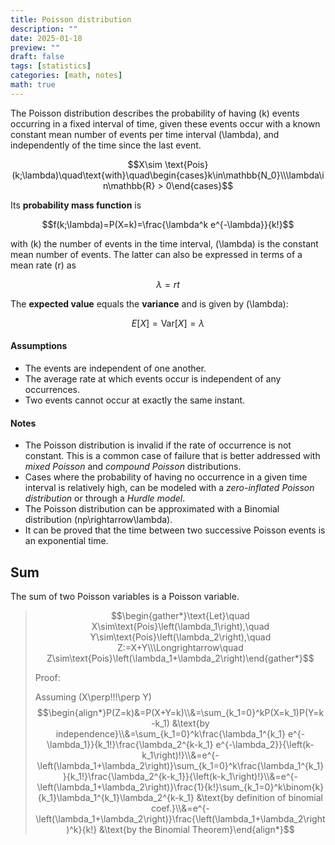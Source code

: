 ```yaml
---
title: Poisson distribution
description: ""
date: 2025-01-18
preview: ""
draft: false
tags: [statistics]
categories: [math, notes]
math: true
---
```



The Poisson distribution describes the probability of having \(k\) events occurring in a fixed interval of time, given these events occur with a known constant mean number of events per time interval \(\lambda\), and independently of the time since the last event.

$$X\sim \text{Pois}(k;\lambda)\quad\text{with}\quad\begin{cases}k\in\mathbb{N_0}\\\lambda\in\mathbb{R} > 0\end{cases}$$

Its **probability mass function** is

$$f(k;\lambda)=P(X=k)=\frac{\lambda^k e^{-\lambda}}{k!}$$

with \(k\) the number of events in the time interval, \(\lambda\) is the constant mean number of events. The latter can also be expressed in terms of a mean rate \(r\) as

$$\lambda=rt$$

The **expected value** equals the **variance** and is given by \(\lambda\):

$$E[X]=\text{Var}[X]=\lambda$$

#### Assumptions

- The events are independent of one another.
- The average rate at which events occur is independent of any occurrences.
- Two events cannot occur at exactly the same instant.

#### Notes

- The Poisson distribution is invalid if the rate of occurrence is not constant. This is a common case of failure that is better addressed with _mixed Poisson_ and _compound Poisson_ distributions.
- Cases where the probability of having no occurrence in a given time interval is relatively high, can be modeled with a _zero-inflated Poisson distribution_ or through a _Hurdle model_.
- The Poisson distribution can be approximated with a Binomial distribution \(np\rightarrow\lambda\).
- It can be proved that the time between two successive Poisson events is an exponential time.

## Sum

The sum of two Poisson variables is a Poisson variable.

> $$\begin{gather*}\text{Let}\quad X\sim\text{Pois}\left(\lambda_1\right),\quad Y\sim\text{Pois}\left(\lambda_2\right),\quad Z:=X+Y\\\Longrightarrow\quad Z\sim\text{Pois}\left(\lambda_1+\lambda_2\right)\end{gather*}$$
>
> Proof:
>
> Assuming \(X\perp\!\!\!\perp Y\)
> $$\begin{align*}P(Z=k)&=P(X+Y=k)\\&=\sum_{k_1=0}^kP(X=k_1)P(Y=k-k_1) &\text{by independence}\\&=\sum_{k_1=0}^k\frac{\lambda_1^{k_1} e^{-\lambda_1}}{k_1!}\frac{\lambda_2^{k-k_1} e^{-\lambda_2}}{\left(k-k_1\right)!}\\&=e^{-\left(\lambda_1+\lambda_2\right)}\sum_{k_1=0}^k\frac{\lambda_1^{k_1}}{k_1!}\frac{\lambda_2^{k-k_1}}{\left(k-k_1\right)!}\\&=e^{-\left(\lambda_1+\lambda_2\right)}\frac{1}{k!}\sum_{k_1=0}^k\binom{k}{k_1}\lambda_1^{k_1}\lambda_2^{k-k_1} &\text{by definition of binomial coef.}\\&=e^{-\left(\lambda_1+\lambda_2\right)}\frac{\left(\lambda_1+\lambda_2\right)^k}{k!} &\text{by the Binomial Theorem}\end{align*}$$
